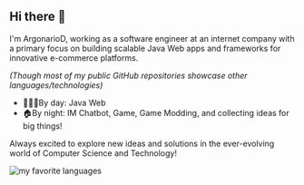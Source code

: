## Hi there 👋

I'm ArgonarioD, working as a software engineer at an internet company with a primary focus on building scalable Java Web apps and frameworks for innovative e-commerce platforms.

_(Though most of my public GitHub repositories showcase other languages/technologies)_

- 👨🏻‍💻By day: Java Web
- 🏠By night: IM Chatbot, Game, Game Modding, and collecting ideas for big things!

Always excited to explore new ideas and solutions in the ever-evolving world of Computer Science and Technology!

![my favorite languages](https://github-readme-stats.vercel.app/api/top-langs/?username=ArgonarioD&layout=compact&hide_border=true&langs_count=50)
